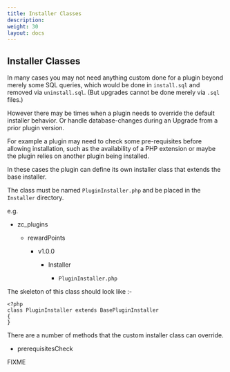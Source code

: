 ```yaml
---
title: Installer Classes
description:  
weight: 30
layout: docs
---
```


## Installer Classes

In many cases you may not need anything custom done for a plugin beyond merely some SQL queries, which would be done in `install.sql` and removed via `uninstall.sql`. (But upgrades cannot be done merely via `.sql` files.)

However there may be times when a plugin needs to override the default installer behavior. Or handle database-changes during an Upgrade from a prior plugin version.

For example a plugin may need to check some pre-requisites before allowing installation, such as the availability of a PHP extension or maybe the plugin relies on another plugin being installed.

In these cases the plugin can define its own installer class that extends the base installer.

The class must be named `PluginInstaller.php` and be placed in the `Installer` directory.

e.g.

- zc_plugins

    - rewardPoints

        - v1.0.0

            - Installer

                - `PluginInstaller.php`

The skeleton of this class should look like :-

    <?php
    class PluginInstaller extends BasePluginInstaller
    {
    }

There are a number of methods that the custom installer class can override.

- prerequisitesCheck

FIXME
